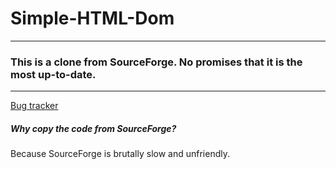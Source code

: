 # Simple-HTML-Dom
---
### This is a clone from SourceForge. No promises that it is the most up-to-date.
---



[Bug tracker](http://sourceforge.net/p/simplehtmldom/feature-requests/)


##### Why copy the code from SourceForge?
Because SourceForge is brutally slow and unfriendly.
